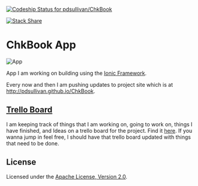 [ ![Codeship Status for pdsullivan/ChkBook](https://codeship.com/projects/22df89d0-5667-0132-185d-22e6be3a6f3f/status)](https://codeship.com/projects/49546)

[![Stack Share](http://img.shields.io/badge/tech-stack-0690fa.svg?style=flat)](http://stackshare.io/pdsullivan/chkbook-app)


ChkBook App
=======
![App](http://pdsullivan.github.io/ChkBook/ChkBookAppIcon180.png)

App I am working on building using the [Ionic Framework](http://ionicframework.com/).

Every now and then I am pushing updates to project site which is at http://pdsullivan.github.io/ChkBook.



## [Trello Board](https://trello.com/b/e9qm7kKX)

I am keeping track of things that I am working on, going to work on, things I have finished, and Ideas on a trello board for the project. Find it [here](https://trello.com/b/e9qm7kKX). If you wanna jump in feel free, I should have that trello board updated with things that need to be done.

## License

Licensed under the [Apache License, Version 2.0](http://www.apache.org/licenses/LICENSE-2.0.html).
